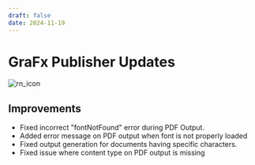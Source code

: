 ```yaml
---
draft: false
date: 2024-11-19
---
```


# GraFx Publisher Updates

![rn_icon](/assets/icon-GraFx-Publisher.svg)

<!-- more -->

## Improvements

- Fixed incorrect "fontNotFound" error during PDF Output.
- Added error message on PDF output when font is not properly loaded
- Fixed output generation for documents having specific characters.
- Fixed issue where content type on PDF output is missing

